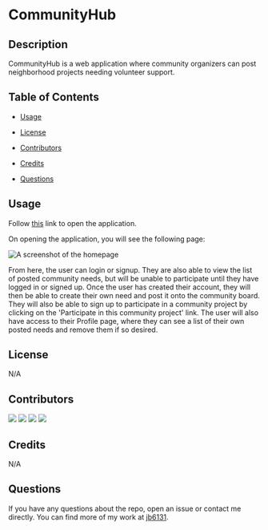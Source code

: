 # CommunityHub

## Description

CommunityHub is a web application where community organizers can post neighborhood projects needing volunteer support.

## Table of Contents

* [Usage](#usage)

* [License](#license)

* [Contributors](#contributors)

* [Credits](#credits)

* [Questions](#questions)

## Usage

Follow [this](https://immense-reef-17910-d38955511dce.herokuapp.com/) link to open the application.

On opening the application, you will see the following page:

![A screenshot of the homepage](./client/src/images/screenshot.png)

From here, the user can login or signup. They are also able to view the list of posted community needs, but will be unable to participate until they have logged in or signed up. Once the user has created their account, they will then be able to create their own need and post it onto the community board. They will also be able to sign up to participate in a community project by clicking on the 'Participate in this community project' link. The user will also have access to their Profile page, where they can see a list of their own posted needs and remove them if so desired.

## License

N/A

## Contributors

[![](https://github.com/adrummer1.png?size=50)](https://github.com/adrummer1)
[![](https://github.com/jb6131.png?size=50)](https://github.com/jb6131)
[![](https://github.com/kmstephens437.png?size=50)](https://github.com/kmstephens437)
[![](https://github.com/bryanreyes8991.png?size=50)](https://github.com/bryanreyes8991)

## Credits

N/A

## Questions

If you have any questions about the repo, open an issue or contact me directly. You can find more of my work at [jb6131](https://github.com/jb6131/).